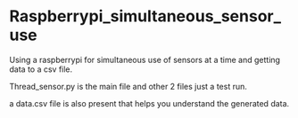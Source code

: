 # Raspberrypi_simultaneous_sensor_use
Using a raspberrypi for simultaneous use of sensors at a time and getting data to a csv file.


Thread_sensor.py is the main file and other 2 files just a test run.

a data.csv file is also present that helps you understand the generated data.

